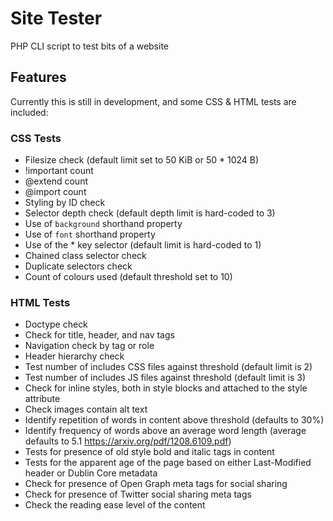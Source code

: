 # Site Tester
PHP CLI script to test bits of a website

## Features
Currently this is still in development, and some CSS & HTML tests are included:

### CSS Tests
* Filesize  check (default limit set to 50 KiB or 50 * 1024 B)
* !important count
* @extend count
* @import count
* Styling by ID check
* Selector depth check (default depth limit is hard-coded to 3)
* Use of `background` shorthand property
* Use of `font` shorthand property
* Use of the * key selector (default limit is hard-coded to 1)
* Chained class selector check
* Duplicate selectors check
* Count of colours used (default threshold set to 10)

### HTML Tests
* Doctype check
* Check for title, header, and nav tags
* Navigation check by tag or role
* Header hierarchy check
* Test number of includes CSS files against threshold (default limit is 2)
* Test number of includes JS files against threshold (default limit is 3)
* Check for inline styles, both in style blocks and attached to the style attribute
* Check images contain alt text
* Identify repetition of words in content above threshold (defaults to 30%)
* Identify frequency of words above an average word length (average defaults to 5.1 https://arxiv.org/pdf/1208.6109.pdf)
* Tests for presence of old style bold and italic tags in content
* Tests for the apparent age of the page based on either Last-Modified header or Dublin Core metadata
* Check for presence of Open Graph meta tags for social sharing
* Check for presence of Twitter social sharing meta tags
* Check the reading ease level of the content
